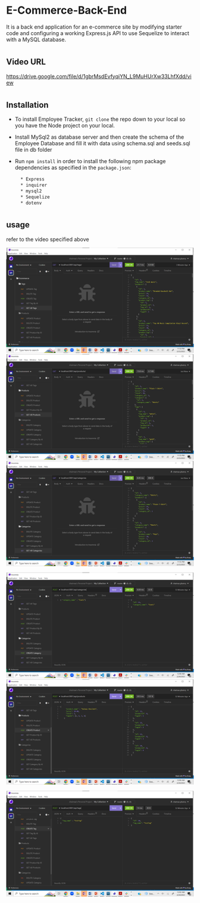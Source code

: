 # E-Commerce-Back-End
It is a back end application for an e-commerce site by modifying starter code and configuring a working Express.js API to use Sequelize to interact with a MySQL database.

#
## Video URL
https://drive.google.com/file/d/1gbrMsdEvfyqiYN_L9MuHUrXw33LhfXdd/view

#
## Installation

* To install Employee Tracker, `git clone` the repo down to your local so you have the Node project on your local.

* Install MySql2 as database server and then create the schema of the Employee Database and fill it with data using schema.sql and seeds.sql file in db folder

* Run `npm install` in order to install the following npm package dependencies as specified in the `package.json`:

        * Express
        * inquirer
        * mysql2
        * Sequelize
        * dotenv
#
## usage

refer to the video specified above
 
 ![screenshots](./screenshots/Screenshot%202023-02-23%20235442.png)
 ![screenshots](./screenshots/Screenshot%202023-02-23%20235533.png)
 ![screenshots](./screenshots/Screenshot%202023-02-23%20235602.png)
 
![screenshots](./screenshots/Screenshot%202023-02-24%20000017.png)
![screenshots](./screenshots/Screenshot%202023-02-24%20000039.png)
 
![screenshots](./screenshots/Screenshot%202023-02-24%20000212.png)
 

